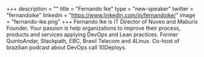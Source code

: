+++
description = ""
title = "Fernando Ike"
type = "new-speaker"
twitter = "fernandoike"
linkedin = "https://www.linkedin.com/in/fernandoike/"
image = "fernando-ike.png"
+++
Fernando Ike is IT Director of Nuveo and Maburix Founder. Your passion is help organizations to improve their process, products and services applying DevOps and Lean practices. Former QuintoAndar, Stackpath, EBC, Brasil Telecom and 4Linux. Co-host of brazilian podcast about DevOps call 10Deploys.